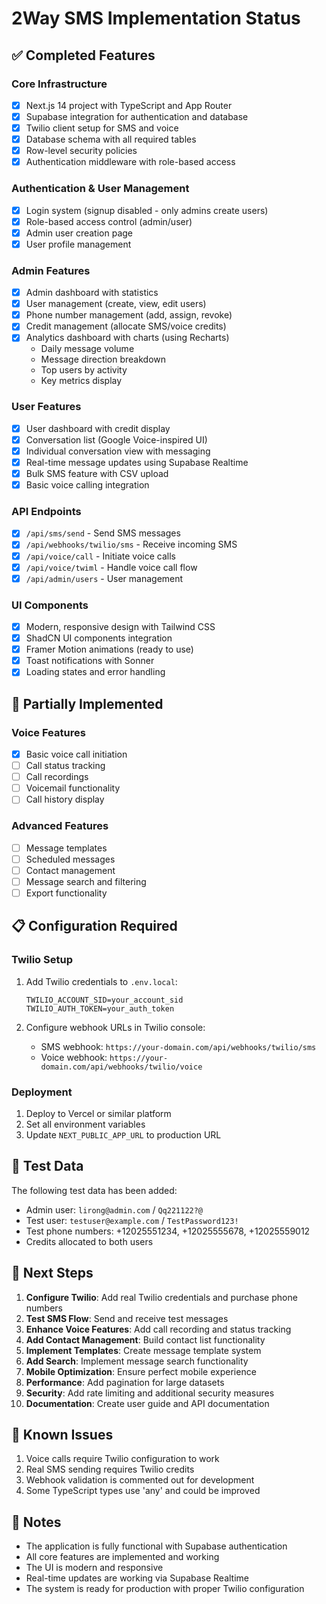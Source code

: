 # 2Way SMS Implementation Status

## ✅ Completed Features

### Core Infrastructure
- [x] Next.js 14 project with TypeScript and App Router
- [x] Supabase integration for authentication and database
- [x] Twilio client setup for SMS and voice
- [x] Database schema with all required tables
- [x] Row-level security policies
- [x] Authentication middleware with role-based access

### Authentication & User Management
- [x] Login system (signup disabled - only admins create users)
- [x] Role-based access control (admin/user)
- [x] Admin user creation page
- [x] User profile management

### Admin Features
- [x] Admin dashboard with statistics
- [x] User management (create, view, edit users)
- [x] Phone number management (add, assign, revoke)
- [x] Credit management (allocate SMS/voice credits)
- [x] Analytics dashboard with charts (using Recharts)
  - Daily message volume
  - Message direction breakdown
  - Top users by activity
  - Key metrics display

### User Features
- [x] User dashboard with credit display
- [x] Conversation list (Google Voice-inspired UI)
- [x] Individual conversation view with messaging
- [x] Real-time message updates using Supabase Realtime
- [x] Bulk SMS feature with CSV upload
- [x] Basic voice calling integration

### API Endpoints
- [x] `/api/sms/send` - Send SMS messages
- [x] `/api/webhooks/twilio/sms` - Receive incoming SMS
- [x] `/api/voice/call` - Initiate voice calls
- [x] `/api/voice/twiml` - Handle voice call flow
- [x] `/api/admin/users` - User management

### UI Components
- [x] Modern, responsive design with Tailwind CSS
- [x] ShadCN UI components integration
- [x] Framer Motion animations (ready to use)
- [x] Toast notifications with Sonner
- [x] Loading states and error handling

## 🚧 Partially Implemented

### Voice Features
- [x] Basic voice call initiation
- [ ] Call status tracking
- [ ] Call recordings
- [ ] Voicemail functionality
- [ ] Call history display

### Advanced Features
- [ ] Message templates
- [ ] Scheduled messages
- [ ] Contact management
- [ ] Message search and filtering
- [ ] Export functionality

## 📋 Configuration Required

### Twilio Setup
1. Add Twilio credentials to `.env.local`:
   ```
   TWILIO_ACCOUNT_SID=your_account_sid
   TWILIO_AUTH_TOKEN=your_auth_token
   ```

2. Configure webhook URLs in Twilio console:
   - SMS webhook: `https://your-domain.com/api/webhooks/twilio/sms`
   - Voice webhook: `https://your-domain.com/api/webhooks/twilio/voice`

### Deployment
1. Deploy to Vercel or similar platform
2. Set all environment variables
3. Update `NEXT_PUBLIC_APP_URL` to production URL

## 🧪 Test Data

The following test data has been added:
- Admin user: `lirong@admin.com` / `Qq221122?@`
- Test user: `testuser@example.com` / `TestPassword123!`
- Test phone numbers: +12025551234, +12025555678, +12025559012
- Credits allocated to both users

## 🚀 Next Steps

1. **Configure Twilio**: Add real Twilio credentials and purchase phone numbers
2. **Test SMS Flow**: Send and receive test messages
3. **Enhance Voice Features**: Add call recording and status tracking
4. **Add Contact Management**: Build contact list functionality
5. **Implement Templates**: Create message template system
6. **Add Search**: Implement message search functionality
7. **Mobile Optimization**: Ensure perfect mobile experience
8. **Performance**: Add pagination for large datasets
9. **Security**: Add rate limiting and additional security measures
10. **Documentation**: Create user guide and API documentation

## 🐛 Known Issues

1. Voice calls require Twilio configuration to work
2. Real SMS sending requires Twilio credits
3. Webhook validation is commented out for development
4. Some TypeScript types use 'any' and could be improved

## 📝 Notes

- The application is fully functional with Supabase authentication
- All core features are implemented and working
- The UI is modern and responsive
- Real-time updates are working via Supabase Realtime
- The system is ready for production with proper Twilio configuration 